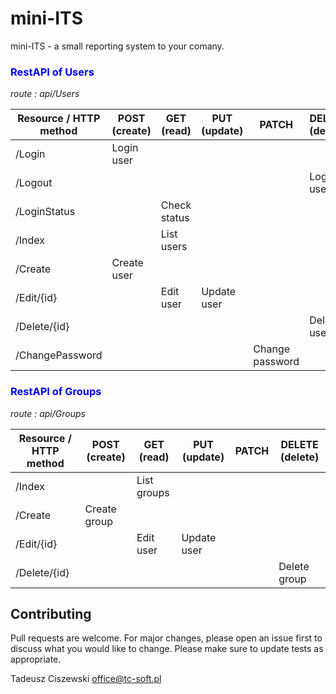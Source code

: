 # mini-ITS
mini-ITS - a small reporting system to your comany.

### <span style="color:blue">**RestAPI of Users**</span>
*route : api/Users*

| Resource / HTTP method | POST (create) | GET (read)   | PUT (update) | PATCH           | DELETE (delete) |
| ---------------------- | ------------- | ------------ | ------------ | --------------- |---------------- |
| /Login                 | Login user    |              |              |                 |                 |
| /Logout                |               |              |              |                 | Logout user     |
| /LoginStatus           |               | Check status |              |                 |                 |
| /Index                 |               | List users   |              |                 |                 |
| /Create                | Create user   |              |              |                 |                 |
| /Edit/{id}             |               | Edit user    | Update user  |                 |                 |
| /Delete/{id}           |               |              |              |                 | Delete user     |
| /ChangePassword        |               |              |              | Change password |                 |

### <span style="color:blue">**RestAPI of Groups**</span>
*route : api/Groups*

| Resource / HTTP method | POST (create) | GET (read)   | PUT (update) | PATCH           | DELETE (delete) |
| ---------------------- | ------------- | ------------ | ------------ | --------------- |---------------- |
| /Index                 |               | List groups  |              |                 |                 |
| /Create                | Create group  |              |              |                 |                 |
| /Edit/{id}             |               | Edit user    | Update user  |                 |                 |
| /Delete/{id}           |               |              |              |                 | Delete group    |

## Contributing
Pull requests are welcome. For major changes, please open an issue first to discuss what you would like to change. Please make sure to update tests as appropriate.

Tadeusz Ciszewski
office@tc-soft.pl